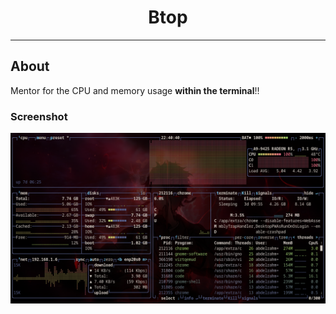 <h1 align=center>Btop</h1>

---

## About

Mentor for the CPU and memory usage **within the terminal**!!

### Screenshot

![btop](./assets/btop.png)

